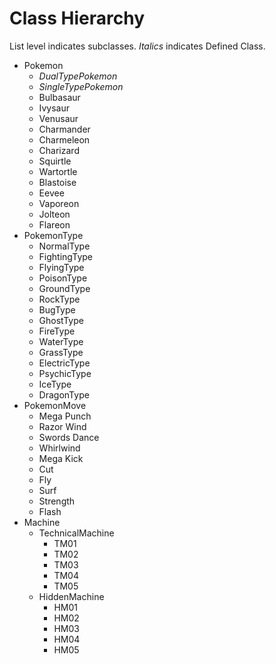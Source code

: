 # Class Hierarchy

List level indicates subclasses. *Italics* indicates Defined Class.

* Pokemon
    * *DualTypePokemon*
    * *SingleTypePokemon*
    * Bulbasaur
    * Ivysaur
    * Venusaur
    * Charmander
    * Charmeleon
    * Charizard
    * Squirtle
    * Wartortle
    * Blastoise
    * Eevee
    * Vaporeon
    * Jolteon
    * Flareon
* PokemonType
    * NormalType
    * FightingType
    * FlyingType
    * PoisonType
    * GroundType
    * RockType
    * BugType
    * GhostType
    * FireType
    * WaterType
    * GrassType
    * ElectricType
    * PsychicType
    * IceType
    * DragonType
* PokemonMove
    *  Mega Punch
    *  Razor Wind
    *  Swords Dance
    *  Whirlwind
    *  Mega Kick
    *  Cut
    *  Fly
    *  Surf
    *  Strength
    *  Flash
* Machine
    * TechnicalMachine
        * TM01
        * TM02
        * TM03
        * TM04
        * TM05
    * HiddenMachine
        * HM01
        * HM02
        * HM03
        * HM04
        * HM05
